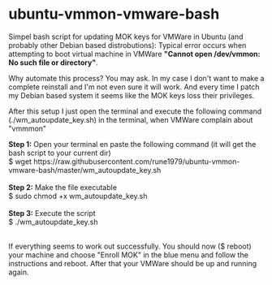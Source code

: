 # ubuntu-vmmon-vmware-bash
<p>Simpel bash script for updating MOK keys for VMWare in Ubuntu (and probably other Debian based distrobutions): Typical error occurs when attempting to boot virtual machine in VMWare <b>"Cannot open /dev/vmmon: No such file or directory"</b>.</p><p> Why automate this process? You may ask. In my case I don't want to make a complete reinstall and I'm not even sure it will work. And every time I patch my Debian based system it seems like the MOK keys loss their privileges.</p><p> After this setup I just open the terminal and execute the following command (./wm_autoupdate_key.sh) in the terminal, when VMWare complain about "vmmmon"</p> 
<p>
<b>Step 1:</b> Open your terminal en paste the following command (it will get the bash script to your current dir)<br>
$ wget https://raw.githubusercontent.com/rune1979/ubuntu-vmmon-vmware-bash/master/wm_autoupdate_key.sh
<br><br>
<b>Step 2:</b> Make the file executable<br> 
$ sudo chmod +x wm_autoupdate_key.sh
<br><br>
<b>Step 3:</b> Execute the script<br>
$ ./wm_autoupdate_key.sh
<br><br></p>
<p>If everything seems to work out successfully. You should now ($ reboot) your machine and choose "Enroll MOK" in the blue menu and follow the instructions and reboot. After that your VMWare should be up and running again.</p>
